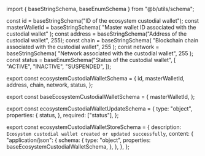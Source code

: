 import { baseStringSchema, baseEnumSchema } from "@b/utils/schema";

const id = baseStringSchema("ID of the ecosystem custodial wallet");
const masterWalletId = baseStringSchema(
  "Master wallet ID associated with the custodial wallet"
);
const address = baseStringSchema("Address of the custodial wallet", 255);
const chain = baseStringSchema(
  "Blockchain chain associated with the custodial wallet",
  255
);
const network = baseStringSchema(
  "Network associated with the custodial wallet",
  255
);
const status = baseEnumSchema("Status of the custodial wallet", [
  "ACTIVE",
  "INACTIVE",
  "SUSPENDED",
]);

export const ecosystemCustodialWalletSchema = {
  id,
  masterWalletId,
  address,
  chain,
  network,
  status,
};

export const baseEcosystemCustodialWalletSchema = {
  masterWalletId,
};

export const ecosystemCustodialWalletUpdateSchema = {
  type: "object",
  properties: {
    status,
  },
  required: ["status"],
};

export const ecosystemCustodialWalletStoreSchema = {
  description: `Ecosystem custodial wallet created or updated successfully`,
  content: {
    "application/json": {
      schema: {
        type: "object",
        properties: baseEcosystemCustodialWalletSchema,
      },
    },
  },
};
